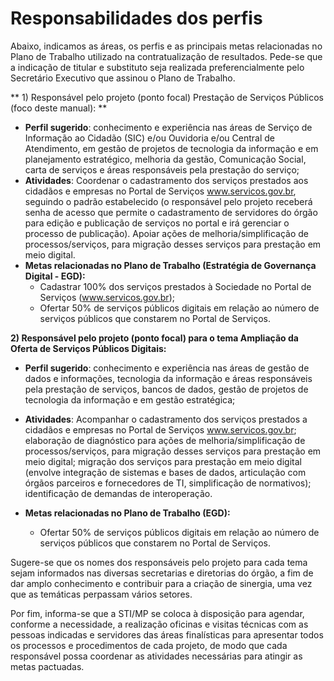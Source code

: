 # Responsabilidades dos perfis

Abaixo, indicamos as áreas, os perfis e as principais metas relacionadas no Plano de Trabalho utilizado na contratualização de resultados. Pede-se que a indicação de titular e substituto seja realizada preferencialmente pelo Secretário Executivo que assinou o Plano de Trabalho.

** 1) Responsável pelo projeto (ponto focal) Prestação de Serviços Públicos (foco deste manual): **


- **Perfil sugerido**: conhecimento e experiência nas áreas de Serviço de Informação ao Cidadão (SIC) e/ou Ouvidoria e/ou Central de Atendimento, em gestão de projetos de tecnologia da informação e em planejamento estratégico, melhoria da gestão, Comunicação Social, carta de serviços e áreas responsáveis pela prestação do serviço;
- **Atividades**: Coordenar o cadastramento dos serviços prestados aos cidadãos e empresas no Portal de Serviços www.servicos.gov.br, seguindo o padrão estabelecido (o responsável pelo projeto receberá senha de acesso que permite o cadastramento de servidores do órgão para edição e publicação de serviços no portal e irá gerenciar o processo de publicação). Apoiar ações de melhoria/simplificação de processos/serviços, para migração desses serviços para prestação em meio digital.
- **Metas relacionadas no Plano de Trabalho (Estratégia de Governança Digital - EGD):**
  - Cadastrar 100% dos serviços prestados à Sociedade no Portal de Serviços (www.servicos.gov.br);
  - Ofertar 50% de serviços públicos digitais em relação ao número de serviços públicos que constarem no Portal de Serviços.


 
**2) Responsável pelo projeto (ponto focal) para o tema Ampliação da Oferta de Serviços Públicos Digitais:**

- **Perfil sugerido**: conhecimento e experiência nas áreas de gestão de dados e informações, tecnologia da informação e áreas responsáveis pela prestação de serviços, bancos de dados, gestão de projetos de tecnologia da informação e em gestão estratégica;
- **Atividades**: Acompanhar o cadastramento dos serviços prestados a cidadãos e empresas no Portal de Serviços www.servicos.gov.br; elaboração de diagnóstico para ações de melhoria/simplificação de processos/serviços, para migração desses serviços para prestação em meio digital; migração dos serviços para prestação em meio digital (envolve integração de sistemas e bases de dados, articulação com órgãos parceiros e fornecedores de TI, simplificação de normativos); identificação de demandas de interoperação.

- **Metas relacionadas no Plano de Trabalho (EGD):**
  - Ofertar 50% de serviços públicos digitais em relação ao número de serviços públicos que constarem no Portal de Serviços.

Sugere-se que os nomes dos responsáveis pelo projeto para cada tema sejam informados nas diversas secretarias e diretorias do órgão, a fim de dar amplo conhecimento e contribuir para a criação de sinergia, uma vez que as temáticas perpassam vários setores.

Por fim, informa-se que a STI/MP se coloca à disposição para agendar, conforme a necessidade, a realização oficinas e visitas técnicas com as pessoas indicadas e servidores das áreas finalísticas para apresentar todos os processos e procedimentos de cada projeto, de modo que cada responsável possa coordenar as atividades necessárias para atingir as metas pactuadas.